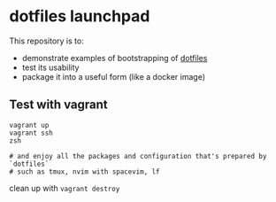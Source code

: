 # dotfiles launchpad

This repository is to:
- demonstrate examples of bootstrapping of [dotfiles](https://github.com/ryuheechul/dotfiles)
- test its usability
- package it into a useful form (like a docker image)

## Test with vagrant

```
vagrant up
vagrant ssh
zsh

# and enjoy all the packages and configuration that's prepared by `dotfiles`
# such as tmux, nvim with spacevim, lf
```

clean up with `vagrant destroy`
